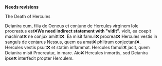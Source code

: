 **Needs revisions**

The Death of Hercules

Deianira cum, filia de Oeneus et conjunx de Hercules virginem Iole procreatus est❌**We need indirect statement with "vidit".** vidit, ea coepit machinat❌ ne conjux amittit❌.
Ea misit famuli❌ procreat❌ Hercules vestis in sanguis de centarus Nessus, quem ea amat❌ philtrum conjectant❌.
Hercules vestis psuit❌ et statim inflammat.
Hercules famuli❌ jacit, quem Deianira misit Procreatur, in mare.
Aio❌ Hercules inmortis, sed Deianira ipse❌ interfecit propter Herculem. 
